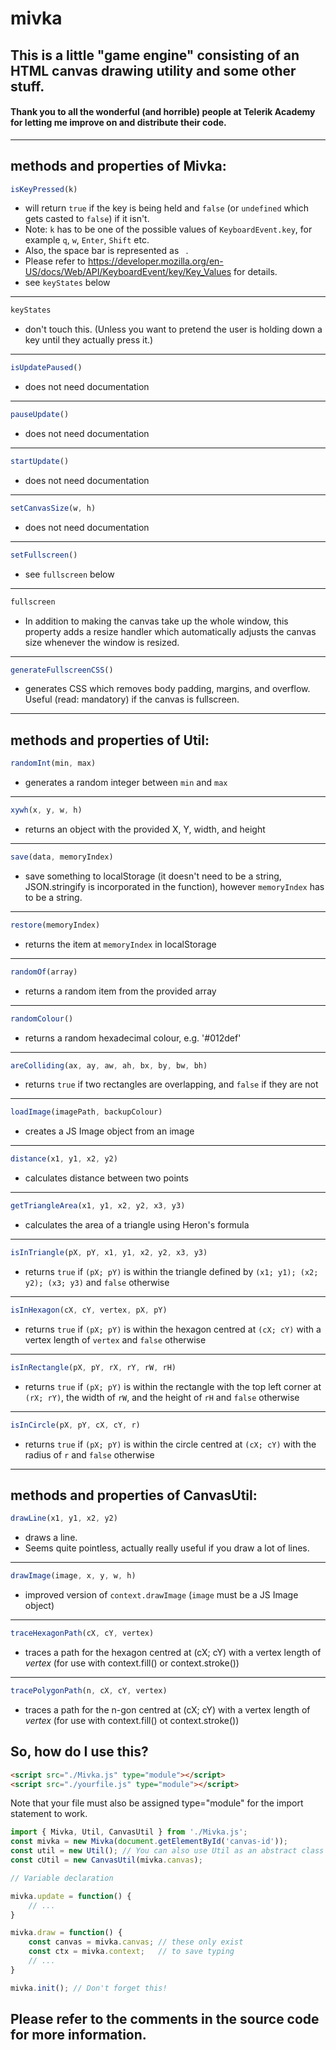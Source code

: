 # mivka
## This is a little "game engine" consisting of an HTML canvas drawing utility and some other stuff.
#### Thank you to all the wonderful (and horrible) people at Telerik Academy for letting me improve on and distribute their code.
---
## methods and properties of Mivka:

```js
isKeyPressed(k)
```
- will return `true` if the key is being held and `false` (or `undefined` which gets casted to `false`) if it isn't.
- Note: `k` has to be one of the possible values of `KeyboardEvent.key`, for example `q`, `w`, `Enter`, `Shift` etc.
- Also, the space bar is represented as ` `.
- Please refer to https://developer.mozilla.org/en-US/docs/Web/API/KeyboardEvent/key/Key_Values for details.
- see `keyStates` below
---

```js
keyStates
```
- don't touch this. (Unless you want to pretend the user is holding down a key until they actually press it.)
---

```js
isUpdatePaused() 
```

- does not need documentation
---

```js
pauseUpdate() 
```

- does not need documentation
---

```js
startUpdate() 
```

- does not need documentation
---

```js
setCanvasSize(w, h) 
```

- does not need documentation
---

```js
setFullscreen() 
```

- see `fullscreen` below
---

```js
fullscreen
```

- In addition to making the canvas take up the whole window, this property adds a resize handler which automatically adjusts the canvas size whenever the window is resized.
---

```js
generateFullscreenCSS()
```
- generates CSS which removes body padding, margins, and overflow. Useful (read: mandatory) if the canvas is fullscreen.
---

## methods and properties of Util:

```js
randomInt(min, max) 
```

- generates a random integer between `min` and `max`
---

```js
xywh(x, y, w, h) 
```

- returns an object with the provided X, Y, width, and height
---

```js
save(data, memoryIndex) 
```

- save something to localStorage (it doesn't need to be a string, JSON.stringify is incorporated in the function), however `memoryIndex` has to be a string.
---

```js
restore(memoryIndex) 
```

- returns the item at `memoryIndex` in localStorage
---

```js
randomOf(array) 
```

- returns a random item from the provided array
---

```js
randomColour()
```

- returns a random hexadecimal colour, e.g. '#012def'
---
```js
areColliding(ax, ay, aw, ah, bx, by, bw, bh) 
```

- returns `true` if two rectangles are overlapping, and `false` if they are not
---

```js
loadImage(imagePath, backupColour) 
```

- creates a JS Image object from an image
---

```js
distance(x1, y1, x2, y2) 
```

- calculates distance between two points
---

```js
getTriangleArea(x1, y1, x2, y2, x3, y3) 
```

- calculates the area of a triangle using Heron's formula
---

```js
isInTriangle(pX, pY, x1, y1, x2, y2, x3, y3) 
```

- returns `true` if `(pX; pY)` is within the triangle defined by `(x1; y1); (x2; y2); (x3; y3)` and `false` otherwise
---

```js
isInHexagon(cX, cY, vertex, pX, pY) 
```

- returns `true` if `(pX; pY)` is within the hexagon centred at `(cX; cY)` with a vertex length of `vertex` and `false` otherwise
---

```js
isInRectangle(pX, pY, rX, rY, rW, rH) 
```

- returns `true` if `(pX; pY)` is within the rectangle with the top left corner at `(rX; rY)`, the width of `rW`, and the height of `rH` and `false` otherwise
---

```js
isInCircle(pX, pY, cX, cY, r) 
```

- returns `true` if `(pX; pY)` is within the circle centred at `(cX; cY)` with the radius of `r` and `false` otherwise
---

## methods and properties of CanvasUtil:

```js
drawLine(x1, y1, x2, y2) 
```

- draws a line. 
- Seems quite pointless, actually really useful if you draw a lot of lines.
---

```js
drawImage(image, x, y, w, h) 
```

- improved version of `context.drawImage` (`image` must be a JS Image object)
---


```js
traceHexagonPath(cX, cY, vertex) 
```

- traces a path for the hexagon centred at (cX; cY) with a vertex length of *vertex* (for use with context.fill() or context.stroke())
---

```js
tracePolygonPath(n, cX, cY, vertex) 
```

- traces a path for the n-gon centred at (cX; cY) with a vertex length of *vertex* (for use with context.fill() ot context.stroke())

## So, how do I use this?
```html
<script src="./Mivka.js" type="module"></script>
<script src="./yourfile.js" type="module"></script>
```

Note that your file must also be assigned type="module" for the import statement to work.

```js
import { Mivka, Util, CanvasUtil } from './Mivka.js';
const mivka = new Mivka(document.getElementById('canvas-id'));
const util = new Util(); // You can also use Util as an abstract class with Util.prototype, but that takes significantly more typing.
const cUtil = new CanvasUtil(mivka.canvas);

// Variable declaration

mivka.update = function() {
	// ...
}

mivka.draw = function() {
	const canvas = mivka.canvas; // these only exist
	const ctx = mivka.context;   // to save typing
	// ...
}

mivka.init(); // Don't forget this!

```

## Please refer to the comments in the source code for more information.
